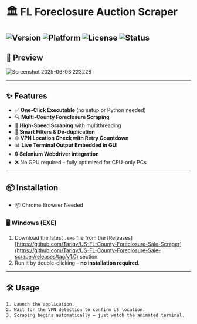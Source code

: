 # 🏛️ FL Foreclosure Auction Scraper
![Version](https://img.shields.io/badge/version-1.0.0-blue.svg)
![Platform](https://img.shields.io/badge/platform-Windows-lightgrey.svg)
![License](https://img.shields.io/badge/license-MIT-green.svg)
![Status](https://img.shields.io/badge/status-Production-brightgreen.svg)
---

## 📸 Preview

![Screenshot 2025-06-03 223228](https://github.com/user-attachments/assets/e0e58a34-c642-47c2-a7de-200d1179fb01)


---

## ✨ Features

- ✅ **One-Click Executable** (no setup or Python needed)
- 🔍 **Multi-County Foreclosure Scraping**
- 🚀 **High-Speed Scraping** with multithreading
- 🧠 **Smart Filters & De-duplication**
- 🌐 **VPN Location Check with Retry Countdown**
- 📊 **Live Terminal Output Embedded in GUI**
- 🔒 **Selenium Webdriver integration**
- ❌ No GPU required – fully optimized for CPU-only PCs

---

## 📦 Installation
- 📦 Chrome Browser Needed

### 🖥️ Windows (EXE)
1. Download the latest `.exe` file from the [Releases] [https://github.com/Tariqv/US-FL-County-Foreclosure-Sale-Scraper](https://github.com/Tariqv/US-FL-County-Foreclosure-Sale-scraper/releases/tag/v1.0) section.
2. Run it by double-clicking – **no installation required**.

---

## 🛠️ Usage

```bash
1. Launch the application.
2. Wait for the VPN detection to confirm US location.
3. Scraping begins automatically – just watch the animated terminal.

